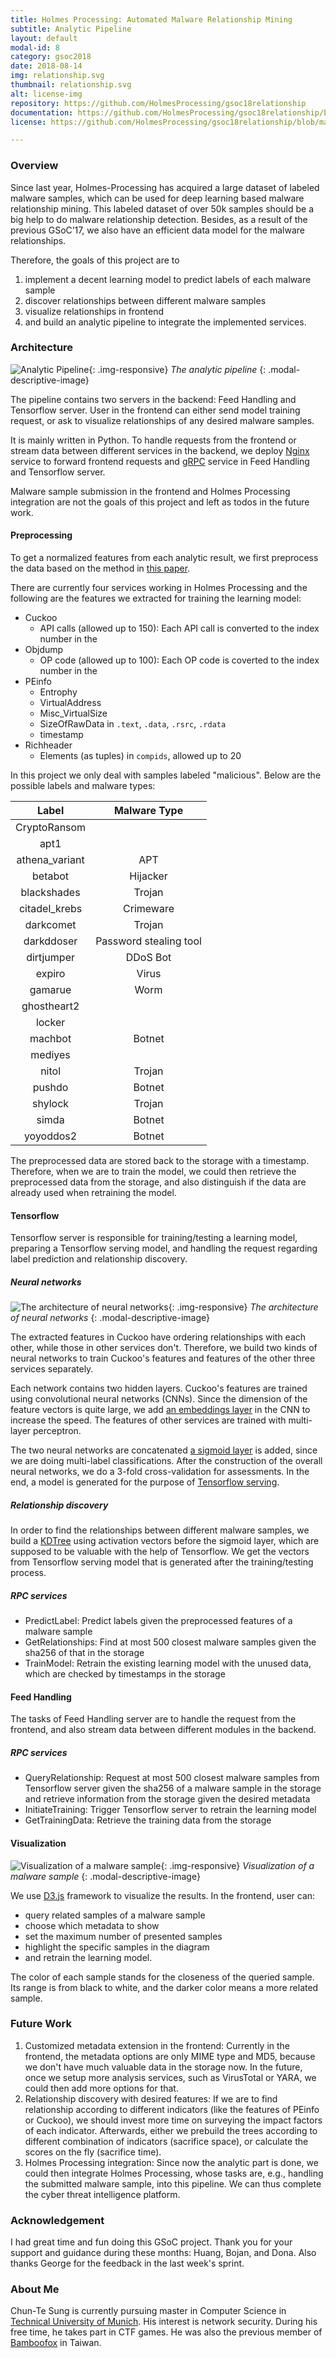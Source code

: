 ```yaml
---
title: Holmes Processing: Automated Malware Relationship Mining
subtitle: Analytic Pipeline
layout: default
modal-id: 8
category: gsoc2018
date: 2018-08-14
img: relationship.svg
thumbnail: relationship.svg
alt: license-img
repository: https://github.com/HolmesProcessing/gsoc18relationship
documentation: https://github.com/HolmesProcessing/gsoc18relationship/blob/master/README.md
license: https://github.com/HolmesProcessing/gsoc18relationship/blob/master/LICENSE

---
```


### Overview

Since last year, Holmes-Processing has acquired a large dataset of labeled malware samples, which can be used for deep learning based malware relationship mining. This labeled dataset of over 50k samples should be a big help to do malware relationship detection. Besides, as a result of the previous GSoC’17, we also have an efficient data model for the malware relationships.

Therefore, the goals of this project are to

1. implement a decent learning model to predict labels of each malware sample
2. discover relationships between different malware samples
3. visualize relationships in frontend
4. and build an analytic pipeline to integrate the implemented services.

### Architecture

![Analytic Pipeline](img/ctsung/architecture.png){: .img-responsive}
*The analytic pipeline*
{: .modal-descriptive-image}

The pipeline contains two servers in the backend: Feed Handling and Tensorflow server. User in the frontend can either send model training request, or ask to visualize relationships of any desired malware samples.

It is mainly written in Python. To handle requests from the frontend or stream data between different services in the backend, we deploy [Nginx](https://nginx.org/) service to forward frontend requests and [gRPC](https://grpc.io/) service in Feed Handling and Tensorflow server.

Malware sample submission in the frontend and Holmes Processing integration are not the goals of this project and left as todos in the future work.

#### Preprocessing

To get a normalized features from each analytic result, we first preprocess the data based on the method in [this paper](https://www.semanticscholar.org/paper/Empowering-convolutional-networks-for-malware-and-Kolosnjaji-Eraisha/a23e515361605d86ca75a0c9330cb6bd257987ff).

There are currently four services working in Holmes Processing and the following are the features we extracted for training the learning model:

- Cuckoo
    - API calls (allowed up to 150): Each API call is converted to the index number in the 
- Objdump
    - OP code (allowed up to 100): Each OP code is coverted to the index number in the 
- PEinfo
    - Entrophy
    - VirtualAddress
    - Misc_VirtualSize
    - SizeOfRawData in `.text`, `.data`, `.rsrc`, `.rdata`
    - timestamp
- Richheader
    - Elements (as tuples) in `compids`, allowed up to 20

In this project we only deal with samples labeled "malicious". Below are the possible labels and malware types:

|Label|Malware Type|
|:-:|:-:|
|CryptoRansom||
|apt1||
|athena_variant|APT|
|betabot|Hijacker|
|blackshades|Trojan|
|citadel_krebs|Crimeware|
|darkcomet|Trojan|
|darkddoser|Password stealing tool|
|dirtjumper|DDoS Bot|
|expiro|Virus|
|gamarue|Worm|
|ghostheart2||
|locker||
|machbot|Botnet|
|mediyes||
|nitol|Trojan|
|pushdo|Botnet|
|shylock|Trojan|
|simda|Botnet|
|yoyoddos2|Botnet|

The preprocessed data are stored back to the storage with a timestamp. Therefore, when we are to train the model, we could then retrieve the preprocessed data from the storage, and also distinguish if the data are already used when retraining the model.

#### Tensorflow

Tensorflow server is responsible for training/testing a learning model, preparing a Tensorflow serving model, and handling the request regarding label prediction and relationship discovery.

##### Neural networks

![The architecture of neural networks](img/ctsung/NN.png){: .img-responsive}
*The architecture of neural networks*
{: .modal-descriptive-image}

The extracted features in Cuckoo have ordering relationships with each other, while those in other services don't. Therefore, we build two kinds of neural networks to train Cuckoo's features and features of the other three services separately.

Each network contains two hidden layers. Cuckoo's features are trained using convolutional neural networks (CNNs). Since the dimension of the feature vectors is quite large, we add [an embeddings layer](https://www.tensorflow.org/guide/embedding) in the CNN to increase the speed. The features of other services are trained with multi-layer perceptron.

The two neural networks are concatenated [a sigmoid layer](https://www.tensorflow.org/api_docs/python/tf/sigmoid) is added, since we are doing multi-label classifications. After the construction of the overall neural networks, we do a 3-fold cross-validation for assessments. In the end, a model is generated for the purpose of [Tensorflow serving](https://www.tensorflow.org/serving/).

##### Relationship discovery

In order to find the relationships between different malware samples, we build a [KDTree](http://scikit-learn.org/stable/modules/generated/sklearn.neighbors.KDTree.html) using activation vectors before the sigmoid layer, which are supposed to be valuable with the help of Tensorflow. We get the vectors from Tensorflow serving model that is generated after the training/testing process.

##### RPC services

- PredictLabel: Predict labels given the preprocessed features of a malware sample
- GetRelationships: Find at most 500 closest malware samples given the sha256 of that in the storage
- TrainModel: Retrain the existing learning model with the unused data, which are checked by timestamps in the storage

#### Feed Handling

The tasks of Feed Handling server are to handle the request from the frontend, and also stream data between different modules in the backend.

##### RPC services

- QueryRelationship: Request at most 500 closest malware samples from Tensorflow server given the sha256 of a malware sample in the storage and retrieve information from the storage given the desired metadata
- InitiateTraining: Trigger Tensorflow server to retrain the learning model
- GetTrainingData: Retrieve the training data from the storage

#### Visualization

![Visualization of a malware sample](img/ctsung/visualization.png){: .img-responsive}
*Visualization of a malware sample*
{: .modal-descriptive-image}

We use [D3.js](https://d3js.org/) framework to visualize the results. In the frontend, user can: 

- query related samples of a malware sample
- choose which metadata to show
- set the maximum number of presented samples
- highlight the specific samples in the diagram
- and retrain the learning model.

The color of each sample stands for the closeness of the queried sample. Its range is from black to white, and the darker color means a more related sample.

### Future Work

1. Customized metadata extension in the frontend: Currently in the frontend, the metadata options are only MIME type and MD5, because we don't have much valuable data in the storage now. In the future, once we setup more analysis services, such as VirusTotal or YARA, we could then add more options for that.
2. Relationship discovery with desired features: If we are to find relationship according to different indicators (like the features of PEinfo or Cuckoo), we should invest more time on surveying the impact factors of each indicator. Afterwards, either we prebuild the trees according to different combination of indicators (sacrifice space), or calculate the scores on the fly (sacrifice time).
3. Holmes Processing integration: Since now the analytic part is done, we could then integrate Holmes Processing, whose tasks are, e.g., handling the submitted malware sample, into this pipeline. We can thus complete the cyber threat intelligence platform.

### Acknowledgement

I had great time and fun doing this GSoC project. Thank you for your support and guidance during these months: Huang, Bojan, and Dona. Also thanks George for the feedback in the last week's sprint.

### About Me

Chun-Te Sung is currently pursuing master in Computer Science in [Technical University of Munich](https://www.tum.de/). His interest is network security. During his free time, he takes part in CTF games. He was also the previous member of [Bamboofox](https://ctftime.org/team/9871) in Taiwan.
